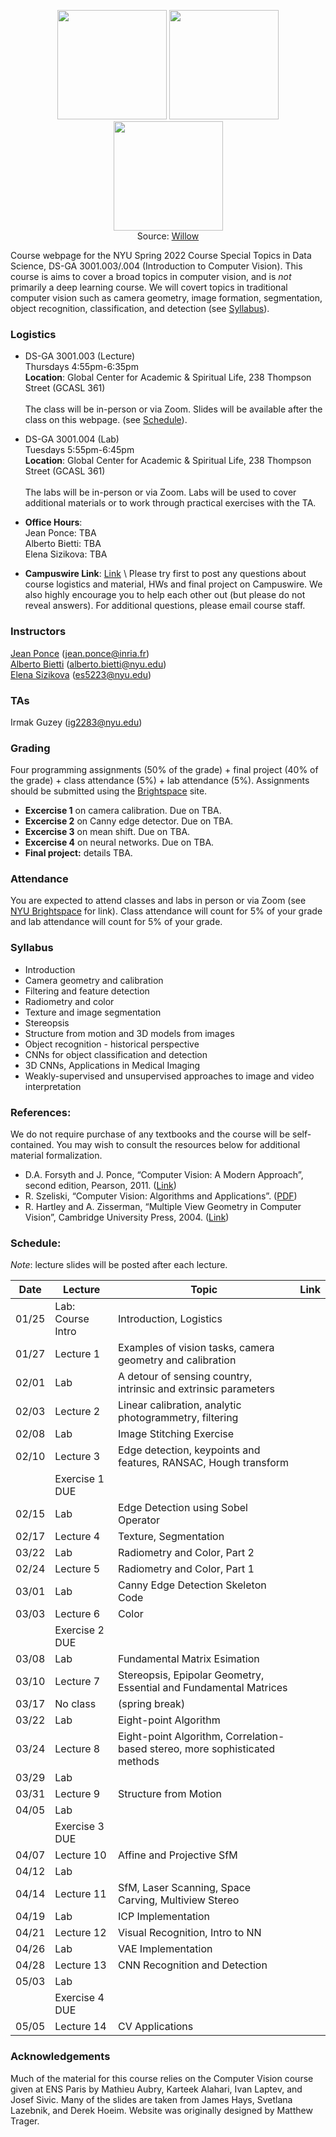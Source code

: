 <p align="center">
  <img src="https://www.di.ens.fr/willow/research/inpainting/images/new_000228/new_000228.jpg" width="175">
  <img src="https://www.di.ens.fr/willow/research/inpainting/images/new_000228/new_000228_outline.jpg" width="175">
  <img src="https://www.di.ens.fr/willow/research/inpainting/images/new_000228/new_000228_res_comb.jpg" width="175">
 <br>
  Source: <a href="https://www.di.ens.fr/willow/research/inpainting/">Willow</a>
</p>

Course webpage for the NYU Spring 2022 Course Special Topics in Data Science, DS-GA 3001.003/.004 (Introduction to Computer Vision). This course is aims to cover a broad topics in computer vision, and is *not* primarily a deep learning course. We will covert topics in traditional computer vision such as camera geometry, image formation, segmentation, object recognition, classification, and detection (see [Syllabus](#Syllabus)).


### Logistics

* DS-GA 3001.003 (Lecture) \
Thursdays 4:55pm-6:35pm  \
**Location**: Global Center for Academic & Spiritual Life, 238 Thompson Street (GCASL 361)   \
\
The class will be in-person or via Zoom. Slides will be available after the class on this webpage. (see [Schedule](#Schedule)).

* DS-GA 3001.004 (Lab) \
Tuesdays 5:55pm-6:45pm \
**Location**: Global Center for Academic & Spiritual Life, 238 Thompson Street (GCASL 361)   \
\
The labs will be in-person or via Zoom.  Labs will be used to cover additional materials or to work through practical exercises with the TA. 

* **Office Hours**: \
Jean Ponce: TBA \
Alberto Bietti: TBA \
Elena Sizikova: TBA

* **Campuswire Link**: <a href="https://campuswire.com/c/G5F40373F/">Link</a> \ 
Please try first to post any questions about course logistics and material, HWs and final project on Campuswire. We also highly encourage you to help each other out (but please do not reveal answers). For additional questions, please email course staff. 

### Instructors

<a href="https://www.di.ens.fr/~ponce/">Jean Ponce</a> (jean.ponce@inria.fr)  \
<a href="https://alberto.bietti.me">Alberto Bietti</a> (alberto.bietti@nyu.edu) \
<a href="https://esizikova.github.io">Elena Sizikova</a> (es5223@nyu.edu)

### TAs
Irmak Guzey (ig2283@nyu.edu)

### Grading

Four programming assignments (50% of the grade) + final project (40% of the
grade) + class attendance (5%) + lab attendance (5%). Assignments should be submitted using the <a href="https://brightspace.nyu.edu/d2l/le/lessons/156638/%20nits/6225595">Brightspace</a> site.

* **Excercise 1** on camera calibration. 
Due on TBA.
* **Excercise 2** on Canny edge detector. 
Due on TBA.
* **Excercise 3** on mean shift.
Due on TBA.
* **Excercise 4** on neural networks.
Due on TBA.
* **Final project:** details TBA.

### Attendance

You are expected to attend classes and labs in person or via Zoom (see <a href="https://brightspace.nyu.edu/d2l/le/lessons/156638/%20nits/6225595">NYU Brightspace</a> for link). Class attendance will count for 5% of your grade and lab attendance will count for 5% of your grade.


<a name="Syllabus"></a>
### Syllabus 
  * Introduction
  * Camera geometry and calibration
  * Filtering and feature detection
  * Radiometry and color
  * Texture and image segmentation
  * Stereopsis
  * Structure from motion and 3D models from images
  * Object recognition - historical perspective
  * CNNs for object classification and detection
  * 3D CNNs, Applications in Medical Imaging
  * Weakly-supervised and unsupervised approaches to image and video interpretation 

### References:
We do not require purchase of any textbooks and the course will be self-contained. You may wish to consult the resources below for additional material formalization. 

* D.A. Forsyth and J. Ponce, “Computer Vision: A Modern Approach”, second edition, Pearson, 2011. (<a href="https://www.pearson.com/us/higher-education/program/Forsyth-Computer-Vision-A-Modern-Approach-2nd-Edition/PGM111082.html">Link</a>)
* R. Szeliski, “Computer Vision: Algorithms and Applications”. (<a href="http://szeliski.org/Book/">PDF</a>)
* R. Hartley and A. Zisserman, “Multiple View Geometry in Computer Vision”, Cambridge University Press, 2004. (<a href="https://www.robots.ox.ac.uk/~vgg/hzbook/">Link</a>)
 

<a name="Schedule"></a>
### Schedule:

*Note*: lecture slides will be posted after each lecture.

| Date  | Lecture               | Topic | Link                                                                                          |
| ----- | ------------------------ | ------| --------------------------------------------------------------------------------------------- |
| 01/25 | Lab: Course Intro     | Introduction, Logistics       |  |
| 01/27 | Lecture 1             | Examples of vision tasks, camera geometry and calibration      | |
| 02/01 | Lab                   | A detour of sensing country, intrinsic and extrinsic parameters      |  |
| 02/03 | Lecture 2             | Linear calibration, analytic photogrammetry, filtering       |  |
| 02/08 | Lab                   | Image Stitching Exercise      | |
| 02/10 | Lecture 3             | Edge detection, keypoints and features, RANSAC, Hough transform      |  |
|  | Exercise 1 DUE        |                                                                                                |
| 02/15 | Lab                   | Edge Detection using Sobel Operator      |  |
| 02/17 | Lecture 4             | Texture, Segmentation      | |
| 03/22 | Lab                   | Radiometry and Color, Part 2      | |
| 02/24 | Lecture 5             | Radiometry and Color, Part 1     |  |
| 03/01 | Lab                   | Canny Edge Detection Skeleton Code      |  |
| 03/03 | Lecture 6             | Color      |  |
|  | Exercise 2 DUE        |                                                                                               | |
| 03/08 | Lab                   | Fundamental Matrix Esimation     |  |
| 03/10 | Lecture 7             | Stereopsis, Epipolar Geometry, Essential and Fundamental Matrices      | |
| 03/17 | No class | (spring break) | |
| 03/22 | Lab                   | Eight-point Algorithm     | |
| 03/24 | Lecture 8             | Eight-point Algorithm, Correlation-based stereo, more sophisticated methods     |  |
| 03/29 | Lab                   |      |  |
| 03/31 | Lecture 9                   | Structure from Motion     |  |
| 04/05 | Lab                   |      |  |
|  | Exercise 3 DUE        |                                                                                               | |
| 04/07 | Lecture 10                   | Affine and Projective SfM     |  |
| 04/12 | Lab                   |      |  |
| 04/14 | Lecture 11                   | SfM, Laser Scanning, Space Carving, Multiview Stereo     | |
| 04/19 | Lab                   | ICP Implementation     |   |
| 04/21 | Lecture 12                   | Visual Recognition, Intro to NN     | |
| 04/26 | Lab                   | VAE Implementation     |  |
| 04/28 | Lecture 13                   | CNN Recognition and Detection     |  |
| 05/03 | Lab                   |      |  |
|  | Exercise 4 DUE        |                         | |
| 05/05 | Lecture 14                   | CV Applications     |  |



### Acknowledgements
Much of the material for this course relies on the Computer Vision course given at ENS Paris by Mathieu Aubry, Karteek Alahari, Ivan Laptev, and Josef Sivic. Many of the slides are taken from James Hays, Svetlana Lazebnik, and Derek Hoeim. Website was originally designed by Matthew Trager.
